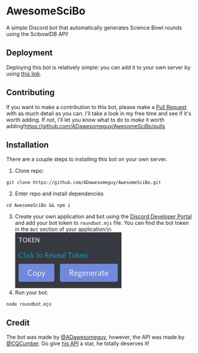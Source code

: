 # AwesomeSciBo
A simple Discord bot that automatically generates Science Bowl rounds using the ScibowlDB API!

## Deployment
Deploying this bot is relatively simple: you can add it to your own server by using [this link](http://scibot.adawesome.tech/).

## Contributing
If you want to make a contribution to this bot, please make a [Pull Request](https://github.com/ADawesomeguy/AwesomeSciBo/pulls) with as much detail as you can. I'll take a look in my free time and see if it's worth adding. If not, I'll let you know what to do to *make* it worth adding!https://github.com/ADawesomeguy/AwesomeSciBo/pulls

## Installation
There are a couple steps to installing this bot on your own server.
1) Clone repo:
```
git clone https://github.com/ADawesomeguy/AwesomeSciBo.git
```
2) Enter repo and install dependencies
```
cd AwesomeSciBo && npm i
```
3) Create your own application and bot using the [Discord Developer Portal](https://discord.com/developers) and add your bot token to `roundbot.mjs` file. You can find the bot token in the `Bot` section of your application:\n![](images/discord-developer.png)
4) Run your bot:
```
node roundbot.mjs
```

## Credit
The bot was made by [@ADawesomeguy](https://github.com/ADawesomeguy), however, the API was made by [@CQCumber](https://github.com/CQCumber). Go give [his API](https://github.com/CQCumbers/ScibowlDB) a star, he totally deserves it!
